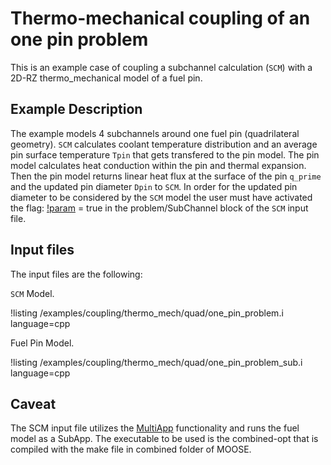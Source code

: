 # Thermo-mechanical coupling of an one pin problem

This is an example case of coupling a subchannel calculation (`SCM`) with a 2D-RZ thermo_mechanical model of a fuel pin.


## Example Description

The example models 4 subchannels around one fuel pin (quadrilateral geometry). `SCM` calculates coolant temperature distribution and an average pin surface temperature `Tpin` that gets transfered to the pin model. The pin model calculates heat conduction within the pin and thermal expansion. Then the pin model returns linear heat flux at the surface of the pin `q_prime` and the updated pin diameter `Dpin` to `SCM`. In order for the updated pin diameter to be considered by the `SCM` model the user must have activated the flag: [!param](/Problem/QuadSubChannel1PhaseProblem/deformation) = true in the problem/SubChannel block of the `SCM` input file.

## Input files

The input files are the following:

`SCM` Model.

!listing /examples/coupling/thermo_mech/quad/one_pin_problem.i language=cpp

Fuel Pin Model.

!listing /examples/coupling/thermo_mech/quad/one_pin_problem_sub.i language=cpp

## Caveat

The SCM input file utilizes the [MultiApp](https://mooseframework.inl.gov/syntax/MultiApps/index.html) functionality and runs the fuel model as a SubApp. The executable to be used is the combined-opt that is compiled with the make file in combined folder of MOOSE.
